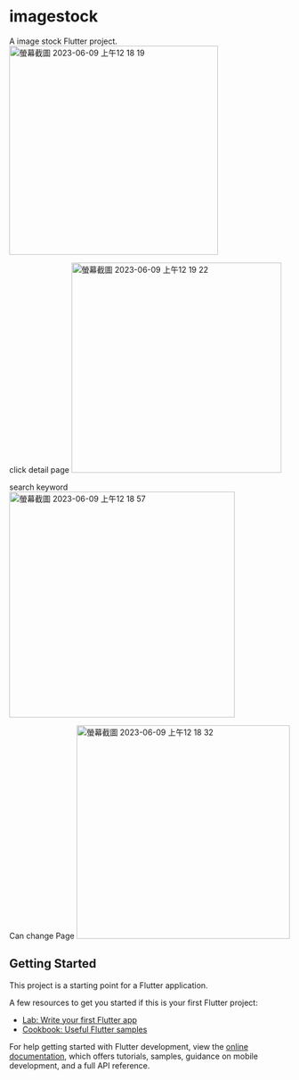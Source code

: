 # imagestock

A image stock Flutter project.
<img width="375" alt="螢幕截圖 2023-06-09 上午12 18 19" src="https://github.com/ivansiuzzz/ImageStock/assets/127587691/264634c6-e58d-4d98-bab7-ce95f4d09add">

click detail page
<img width="377" alt="螢幕截圖 2023-06-09 上午12 19 22" src="https://github.com/ivansiuzzz/ImageStock/assets/127587691/881a4694-93fa-408f-a96b-8af3504cc677">

search keyword
<img width="405" alt="螢幕截圖 2023-06-09 上午12 18 57" src="https://github.com/ivansiuzzz/ImageStock/assets/127587691/3e09bd8d-8fb1-4d3b-93f8-6e46c7ab0767">

Can change Page
<img width="383" alt="螢幕截圖 2023-06-09 上午12 18 32" src="https://github.com/ivansiuzzz/ImageStock/assets/127587691/cb61be19-6b0a-494a-a758-0c271510edd7">

## Getting Started

This project is a starting point for a Flutter application.

A few resources to get you started if this is your first Flutter project:

- [Lab: Write your first Flutter app](https://docs.flutter.dev/get-started/codelab)
- [Cookbook: Useful Flutter samples](https://docs.flutter.dev/cookbook)

For help getting started with Flutter development, view the
[online documentation](https://docs.flutter.dev/), which offers tutorials,
samples, guidance on mobile development, and a full API reference.
